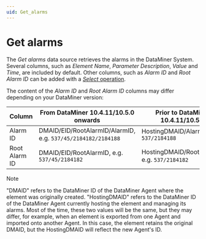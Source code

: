 ```yaml
---
uid: Get_alarms
---
```


# Get alarms

The *Get alarms* data source retrieves the alarms in the DataMiner System. Several columns, such as *Element Name*, *Parameter Description*, *Value* and *Time*, are included by default. Other columns, such as *Alarm ID* and *Root Alarm ID* can be added with a [*Select* operation](xref:GQI_Select).

The content of the *Alarm ID* and *Root Alarm ID* columns may differ depending on your DataMiner version:

| Column | From DataMiner 10.4.11/10.5.0 onwards<!--RN 40372--> | Prior to DataMiner 10.4.11/10.5.0 |
|--|--|--|
| Alarm ID | DMAID/EID/RootAlarmID/AlarmID, e.g. `537/45/2184182/2184188` | HostingDMAID/AlarmID, e.g. `537/2184188` |
| Root Alarm ID | DMAID/EID/RootAlarmID, e.g. `537/45/2184182` | HostingDMAID/RootAlarmID, e.g. `537/2184182` |

> [!NOTE]
> "DMAID" refers to the DataMiner ID of the DataMiner Agent where the element was originally created. "HostingDMAID" refers to the DataMiner ID of the DataMiner Agent currently hosting the element and managing its alarms. Most of the time, these two values will be the same, but they may differ, for example, when an element is exported from one Agent and imported onto another Agent. In this case, the element retains the original DMAID, but the HostingDMAID will reflect the new Agent's ID.
